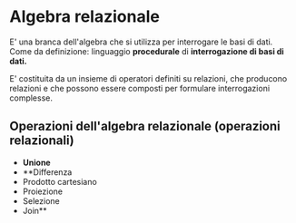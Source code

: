 # Algebra relazionale

E' una branca dell'algebra che si utilizza per interrogare le basi di dati.
Come da definizione: linguaggio **procedurale** di **interrogazione di basi di dati.**

E' costituita da un insieme di operatori definiti su relazioni, che producono relazioni e che possono essere composti per formulare interrogazioni complesse. 

## Operazioni dell'algebra relazionale (operazioni relazionali)

 - **Unione**
 - **Differenza
 - Prodotto cartesiano
 - Proiezione
 - Selezione
 - Join**
<!--stackedit_data:
eyJoaXN0b3J5IjpbLTQxNTE5NjIwMCwtMTU2NTY2MjgyM119
-->